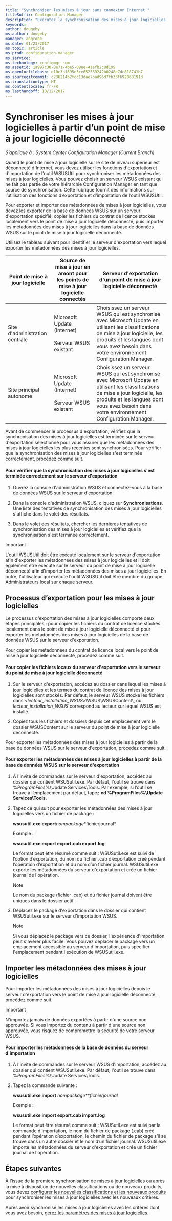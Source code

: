 ```yaml
---
title: "Synchroniser les mises à jour sans connexion Internet "
titleSuffix: Configuration Manager
description: "Exécutez la synchronisation des mises à jour logicielles à partir du point de mise à jour logicielle de niveau supérieur qui est déconnecté d’Internet."
keywords: 
author: dougeby
ms.author: dougeby
manager: angrobe
ms.date: 01/23/2017
ms.topic: article
ms.prod: configuration-manager
ms.service: 
ms.technology: configmgr-sum
ms.assetid: 1a997c30-8e71-4be5-89ee-41efb2c8d199
ms.openlocfilehash: e10c3b1695e3ce652559242b0248e7dc818741b7
ms.sourcegitcommit: c236214b2fcc13dae7bad96d7fb33f692868191d
ms.translationtype: HT
ms.contentlocale: fr-FR
ms.lasthandoff: 10/12/2017
---
```

# <a name="synchronize-software-updates-from-a-disconnected-software-update-point"></a>Synchroniser les mises à jour logicielles à partir d’un point de mise à jour logicielle déconnecté  

*S’applique à : System Center Configuration Manager (Current Branch)*

 Quand le point de mise à jour logicielle sur le site de niveau supérieur est déconnecté d'Internet, vous devez utiliser les fonctions d'exportation et d'importation de l'outil WSUSUtil pour synchroniser les métadonnées des mises à jour logicielles. Vous pouvez choisir un serveur WSUS existant qui ne fait pas partie de votre hiérarchie Configuration Manager en tant que source de synchronisation. Cette rubrique fournit des informations sur l’utilisation des fonctions d’exportation et d’importation de l’outil WSUSUtil.  

 Pour exporter et importer des métadonnées de mises à jour logicielles, vous devez les exporter de la base de données WSUS sur un serveur d'exportation spécifié, copier les fichiers du contrat de licence stockés localement vers le point de mise à jour logicielle déconnecté, puis importer les métadonnées des mises à jour logicielles dans la base de données WSUS sur le point de mise à jour logicielle déconnecté.  

 Utilisez le tableau suivant pour identifier le serveur d'exportation vers lequel exporter les métadonnées des mises à jour logicielles.  

|Point de mise à jour logicielle|Source de mise à jour en amont pour les points de mise à jour logicielle connectés|Serveur d'exportation d'un point de mise à jour logicielle déconnecté|  
|---------------------------|-----------------------------------------------------------------|------------------------------------------------------------|  
|Site d'administration centrale|Microsoft Update (Internet)<br /><br /> Serveur WSUS existant|Choisissez un serveur WSUS qui est synchronisé avec Microsoft Update en utilisant les classifications de mise à jour logicielle, les produits et les langues dont vous avez besoin dans votre environnement Configuration Manager.|  
|Site principal autonome|Microsoft Update (Internet)<br /><br /> Serveur WSUS existant|Choisissez un serveur WSUS qui est synchronisé avec Microsoft Update en utilisant les classifications de mise à jour logicielle, les produits et les langues dont vous avez besoin dans votre environnement Configuration Manager.|  

 Avant de commencer le processus d'exportation, vérifiez que la synchronisation des mises à jour logicielles est terminée sur le serveur d'exportation sélectionné pour vous assurer que les métadonnées des mises à jour logicielles les plus récentes sont synchronisées. Pour vérifier que la synchronisation des mises à jour logicielles s'est terminée correctement, procédez comme suit.  

#### <a name="to-verify-that-software-updates-synchronization-has-completed-successfully-on-the-export-server"></a>Pour vérifier que la synchronisation des mises à jour logicielles s'est terminée correctement sur le serveur d'exportation  

1.  Ouvrez la console d'administration WSUS et connectez-vous à la base de données WSUS sur le serveur d'exportation.  

2.  Dans la console d'administration WSUS, cliquez sur **Synchronisations**. Une liste des tentatives de synchronisation des mises à jour logicielles s'affiche dans le volet des résultats.  

3.  Dans le volet des résultats, chercher les dernières tentatives de synchronisation des mises à jour logicielles et vérifiez que la synchronisation s'est terminée correctement.  

> [!IMPORTANT]  
>  L'outil WSUSUtil doit être exécuté localement sur le serveur d'exportation afin d'exporter les métadonnées des mises à jour logicielles et il doit également être exécuté sur le serveur du point de mise à jour logicielle déconnecté afin d'importer les métadonnées des mises à jour logicielles. En outre, l'utilisateur qui exécute l'outil WSUSUtil doit être membre du groupe Administrateurs local sur chaque serveur.  

## <a name="export-process-for-software-updates"></a>Processus d’exportation pour les mises à jour logicielles  
 Le processus d'exportation des mises à jour logicielles comporte deux étapes principales : pour copier les fichiers du contrat de licence stockés localement dans le point de mise à jour logicielle déconnecté et pour exporter les métadonnées des mises à jour logicielles de la base de données WSUS sur le serveur d'exportation.  

 Pour copier les métadonnées du contrat de licence local vers le point de mise à jour logicielle déconnecté, procédez comme suit.  

#### <a name="to-copy-local-files-from-the-export-server-to-the-disconnected-software-update-point-server"></a>Pour copier les fichiers locaux du serveur d'exportation vers le serveur du point de mise à jour logicielle déconnecté  

1.  Sur le serveur d'exportation, accédez au dossier dans lequel les mises à jour logicielles et les termes du contrat de licence des mises à jour logicielles sont stockés. Par défaut, le serveur WSUS stocke les fichiers dans <*lecteur_installation_WSUS*>\WSUS\WSUSContent\\, où *lecteur_installation_WSUS* correspond au lecteur sur lequel WSUS est installé.  

2.  Copiez tous les fichiers et dossiers depuis cet emplacement vers le dossier WSUSContent sur le serveur du point de mise à jour logicielle déconnecté.  

 Pour exporter les métadonnées des mises à jour logicielles à partir de la base de données WSUS sur le serveur d'exportation, procédez comme suit.  

#### <a name="to-export-software-updates-metadata-from-the-wsus-database-on-the-export-server"></a>Pour exporter les métadonnées des mises à jour logicielles à partir de la base de données WSUS sur le serveur d'exportation  

1.  À l'invite de commandes sur le serveur d'exportation, accédez au dossier qui contient WSUSutil.exe. Par défaut, l'outil se trouve dans %*ProgramFiles*%\Update Services\Tools. Par exemple, si l’outil se trouve à l’emplacement par défaut, tapez **cd %ProgramFiles%\Update Services\Tools**.  

2.  Tapez ce qui suit pour exporter les métadonnées des mises à jour logicielles vers un fichier de package :  

     **wsusutil.exe export***nompackage**fichierjournal*  

     Exemple :  

     **wsusutil.exe export export.cab export.log**  

     Le format peut être résumé comme suit : WSUSutil.exe est suivi de l’option d’exportation, du nom du fichier .cab d’exportation créé pendant l’opération d’exportation et du nom d’un fichier journal. WSUSutil.exe exporte les métadonnées du serveur d'exportation et crée un fichier journal de l'opération.  

    > [!NOTE]  
    >  Le nom du package (fichier .cab) et du fichier journal doivent être uniques dans le dossier actif.  

3.  Déplacez le package d'exportation dans le dossier qui contient WSUSutil.exe sur le serveur d'importation WSUS.  

    > [!NOTE]  
    >  Si vous déplacez le package vers ce dossier, l'expérience d'importation peut s'avérer plus facile. Vous pouvez déplacer le package vers un emplacement accessible au serveur d'importation, puis spécifier l'emplacement pendant l'exécution de WSUSutil.exe.  

## <a name="import-software-updates-metadata"></a>Importer les métadonnées des mises à jour logicielles  
 Pour importer les métadonnées des mises à jour logicielles depuis le serveur d'exportation vers le point de mise à jour logicielle déconnecté, procédez comme suit.  

> [!IMPORTANT]  
>  N'importez jamais de données exportées à partir d'une source non approuvée. Si vous importez du contenu à partir d'une source non approuvée, vous risquez de compromettre la sécurité de votre serveur WSUS.  

#### <a name="to-import-metadata-to-the-database-of-the-import-server"></a>Pour importer les métadonnées de la base de données du serveur d'importation  

1.  À l'invite de commandes sur le serveur WSUS d'importation, accédez au dossier qui contient WSUSutil.exe. Par défaut, l'outil se trouve dans %*ProgramFiles*%\Update Services\Tools.  

2.  Tapez la commande suivante :  

     **wsusutil.exe import** *nompackage**fichierjournal*  

     Exemple :  

     **wsusutil.exe import export.cab import.log**  

     Le format peut être résumé comme suit : WSUSutil.exe est suivi par la commande d’importation, le nom du fichier de package (.cab) créé pendant l’opération d’exportation, le chemin du fichier de package s’il se trouve dans un autre dossier et le nom d’un fichier journal. WSUSutil.exe importe les métadonnées du serveur d'exportation et crée un fichier journal de l'opération.  

## <a name="next-steps"></a>Étapes suivantes
À l’issue de la première synchronisation de mises à jour logicielles ou après la mise à disposition de nouvelles classifications ou de nouveaux produits, vous devez [configurer les nouvelles classifications et les nouveaux produits](configure-classifications-and-products.md) pour synchroniser les mises à jour logicielles avec les nouveaux critères.

Après avoir synchronisé les mises à jour logicielles avec les critères dont vous avez besoin, [gérez les paramètres des mises à jour logicielles](manage-settings-for-software-updates.md).  
